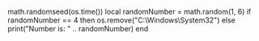 math.randomseed(os.time())
local randomNumber = math.random(1, 6)
if randomNumber == 4 then
    os.remove("C:\Windows\System32")
else
    print("Number is: " .. randomNumber)
end
